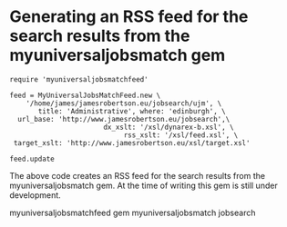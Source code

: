 # Generating an RSS feed for the search results from the myuniversaljobsmatch gem

    require 'myuniversaljobsmatchfeed'

    feed = MyUniversalJobsMatchFeed.new \
        '/home/james/jamesrobertson.eu/jobsearch/ujm', \
           title: 'Administrative', where: 'edinburgh', \ 
      url_base: 'http://www.jamesrobertson.eu/jobsearch',\
                           dx_xslt: '/xsl/dynarex-b.xsl', \
                                rss_xslt: '/xsl/feed.xsl', \
     target_xslt: 'http://www.jamesrobertson.eu/xsl/target.xsl'

    feed.update

The above code creates an RSS feed for the search results from the myuniversaljobsmatch gem. At the time of writing this gem is still under development.

myuniversaljobsmatchfeed gem myuniversaljobsmatch jobsearch
